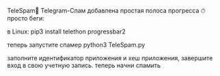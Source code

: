 
TeleSpam🤡
Telegram-Спам
добавлена ​​простая полоса прогресса ⏱
просто беги:

в Linux:
pip3 install telethon progressbar2

теперь запустите спамер
python3 TeleSpam.py

заполните идентификатор приложения и хеш приложения, завершите вход в свою учетную запись. теперь начни спамить
